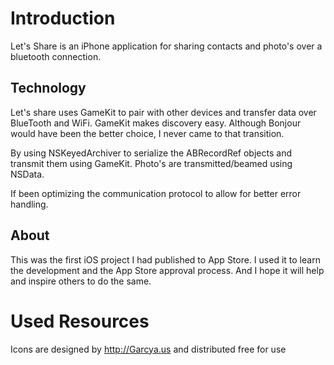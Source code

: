 Introduction
====================
Let's Share is an iPhone application for sharing contacts and photo's over a bluetooth connection.


Technology
--------------------
Let's share uses GameKit to pair with other devices and transfer data over BlueTooth and WiFi. GameKit makes discovery easy. Although Bonjour would have been the better choice, I never came to that transition.


By using NSKeyedArchiver to serialize the ABRecordRef objects and transmit them using GameKit. Photo's are transmitted/beamed using NSData.

If been optimizing the communication protocol to allow for better error handling.

About
---------------------

This was the first iOS project I had published to App Store. I used it to learn the development and the App Store approval process. And I hope it will help and inspire others to do the same.

Used Resources
====================
Icons are designed by http://Garcya.us and distributed free for use


